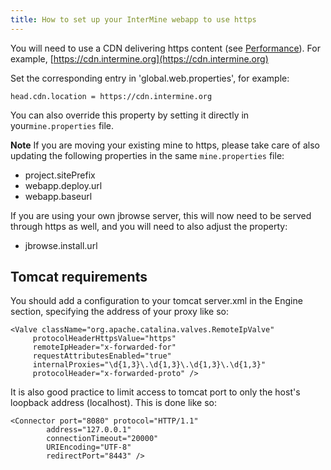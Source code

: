```yaml
---
title: How to set up your InterMine webapp to use https
---
```


You will need to use a CDN delivering https content \(see [Performance](../webapp/performance/index.md)\). For example, [https://cdn.intermine.org](https://cdn.intermine.org)

Set the corresponding entry in 'global.web.properties', for example:

```text
head.cdn.location = https://cdn.intermine.org
```

You can also override this property by setting it directly in your`mine.properties` file.

**Note**
If you are moving your existing mine to https, please take care of also updating the following properties in the same `mine.properties` file:

* project.sitePrefix
* webapp.deploy.url
* webapp.baseurl

If you are using your own jbrowse server, this will now need to be served through https as well, and you will need to also adjust the property:

* jbrowse.install.url

## Tomcat requirements

You should add a configuration to your tomcat server.xml in the Engine section, specifying the address of your proxy like so:

```markup
<Valve className="org.apache.catalina.valves.RemoteIpValve"
     protocolHeaderHttpsValue="https"
     remoteIpHeader="x-forwarded-for"
     requestAttributesEnabled="true"
     internalProxies="\d{1,3}\.\d{1,3}\.\d{1,3}\.\d{1,3}"
     protocolHeader="x-forwarded-proto" />
```

It is also good practice to limit access to tomcat port to only the host's loopback address \(localhost\). This is done like so:

```markup
<Connector port="8080" protocol="HTTP/1.1"
        address="127.0.0.1"
        connectionTimeout="20000"
        URIEncoding="UTF-8"
        redirectPort="8443" />
```

